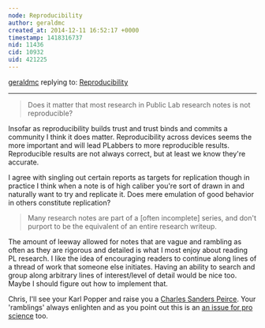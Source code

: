 ```yaml
---
node: Reproducibility
author: geraldmc
created_at: 2014-12-11 16:52:17 +0000
timestamp: 1418316737
nid: 11436
cid: 10932
uid: 421225
---
```




[geraldmc](../profile/geraldmc) replying to: [Reproducibility](../notes/cfastie/12-05-2014/reproducibility)

----
> Does it matter that most research in Public Lab research notes is not reproducible?

Insofar as reproducibility builds trust and trust binds and commits a community I think it does matter. Reproducibility across devices seems the more important and will lead PLabbers to more reproducible results. Reproducible results are not always correct, but at least we know they're accurate. 

I agree with singling out certain reports as targets for replication though in practice I think when a note is of high caliber you're sort of drawn in and naturally want to try and replicate it. Does mere emulation of good behavior in others constitute replication? 

> Many research notes are part of a [often incomplete] series, and don't purport to be the equivalent of an entire research writeup.

The amount of leeway allowed for notes that are vague and rambling as often as they are rigorous and detailed is what I most enjoy about reading PL research. I like the idea of encouraging readers to continue along lines of a thread of work that someone else initiates. Having an ability to search and group along arbitrary lines of interest/level of detail would be nice too. Maybe I should figure out how to implement that. 

Chris, I'll see your Karl Popper and raise you a [Charles Sanders Peirce](http://en.wikiquote.org/wiki/Charles_Sanders_Peirce). Your 'ramblings' always enlighten and as you point out this is an [an issue for pro science](http://www.nature.com/news/a-blueprint-to-boost-reproducibility-of-results-1.16222) too. 


